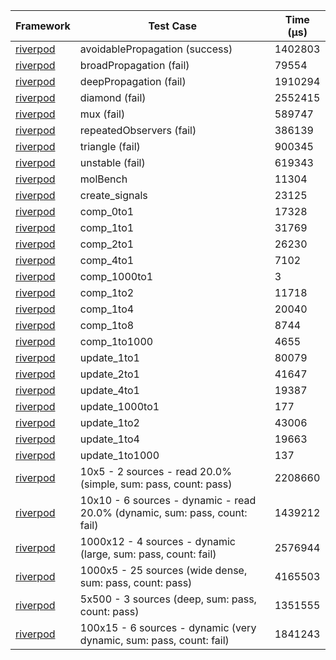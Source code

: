| Framework | Test Case | Time (μs) |
| --- | --- | --- |
| [riverpod](https://github.com/rrousselGit/riverpod) | avoidablePropagation (success) | 1402803 |
| [riverpod](https://github.com/rrousselGit/riverpod) | broadPropagation (fail) | 79554 |
| [riverpod](https://github.com/rrousselGit/riverpod) | deepPropagation (fail) | 1910294 |
| [riverpod](https://github.com/rrousselGit/riverpod) | diamond (fail) | 2552415 |
| [riverpod](https://github.com/rrousselGit/riverpod) | mux (fail) | 589747 |
| [riverpod](https://github.com/rrousselGit/riverpod) | repeatedObservers (fail) | 386139 |
| [riverpod](https://github.com/rrousselGit/riverpod) | triangle (fail) | 900345 |
| [riverpod](https://github.com/rrousselGit/riverpod) | unstable (fail) | 619343 |
| [riverpod](https://github.com/rrousselGit/riverpod) | molBench | 11304 |
| [riverpod](https://github.com/rrousselGit/riverpod) | create_signals | 23125 |
| [riverpod](https://github.com/rrousselGit/riverpod) | comp_0to1 | 17328 |
| [riverpod](https://github.com/rrousselGit/riverpod) | comp_1to1 | 31769 |
| [riverpod](https://github.com/rrousselGit/riverpod) | comp_2to1 | 26230 |
| [riverpod](https://github.com/rrousselGit/riverpod) | comp_4to1 | 7102 |
| [riverpod](https://github.com/rrousselGit/riverpod) | comp_1000to1 | 3 |
| [riverpod](https://github.com/rrousselGit/riverpod) | comp_1to2 | 11718 |
| [riverpod](https://github.com/rrousselGit/riverpod) | comp_1to4 | 20040 |
| [riverpod](https://github.com/rrousselGit/riverpod) | comp_1to8 | 8744 |
| [riverpod](https://github.com/rrousselGit/riverpod) | comp_1to1000 | 4655 |
| [riverpod](https://github.com/rrousselGit/riverpod) | update_1to1 | 80079 |
| [riverpod](https://github.com/rrousselGit/riverpod) | update_2to1 | 41647 |
| [riverpod](https://github.com/rrousselGit/riverpod) | update_4to1 | 19387 |
| [riverpod](https://github.com/rrousselGit/riverpod) | update_1000to1 | 177 |
| [riverpod](https://github.com/rrousselGit/riverpod) | update_1to2 | 43006 |
| [riverpod](https://github.com/rrousselGit/riverpod) | update_1to4 | 19663 |
| [riverpod](https://github.com/rrousselGit/riverpod) | update_1to1000 | 137 |
| [riverpod](https://github.com/rrousselGit/riverpod) | 10x5 - 2 sources - read 20.0% (simple, sum: pass, count: pass) | 2208660 |
| [riverpod](https://github.com/rrousselGit/riverpod) | 10x10 - 6 sources - dynamic - read 20.0% (dynamic, sum: pass, count: fail) | 1439212 |
| [riverpod](https://github.com/rrousselGit/riverpod) | 1000x12 - 4 sources - dynamic (large, sum: pass, count: fail) | 2576944 |
| [riverpod](https://github.com/rrousselGit/riverpod) | 1000x5 - 25 sources (wide dense, sum: pass, count: pass) | 4165503 |
| [riverpod](https://github.com/rrousselGit/riverpod) | 5x500 - 3 sources (deep, sum: pass, count: pass) | 1351555 |
| [riverpod](https://github.com/rrousselGit/riverpod) | 100x15 - 6 sources - dynamic (very dynamic, sum: pass, count: fail) | 1841243 |
